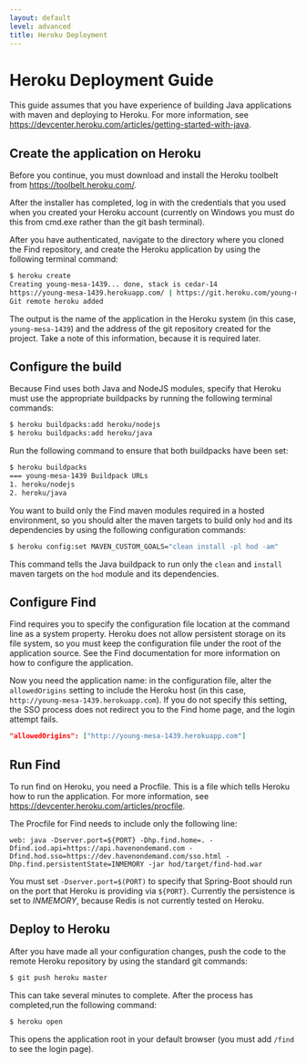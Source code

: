 ```yaml
---
layout: default
level: advanced
title: Heroku Deployment
---
```


# Heroku Deployment Guide

This guide assumes that you have experience of building Java applications with maven and deploying to Heroku. For more information, see https://devcenter.heroku.com/articles/getting-started-with-java.

## Create the application on Heroku
Before you continue, you must download and install the Heroku toolbelt from https://toolbelt.heroku.com/.

After the installer has completed, log in with the credentials that you used when you created your Heroku account (currently on Windows you must do this from cmd.exe rather than the git bash terminal).

After you have authenticated, navigate to the directory where you cloned the Find repository, and create the Heroku application by using the following terminal command:

```bash
$ heroku create
Creating young-mesa-1439... done, stack is cedar-14
https://young-mesa-1439.herokuapp.com/ | https://git.heroku.com/young-mesa-1439.git
Git remote heroku added
```
The output is the name of the application in the Heroku system (in this case, ```young-mesa-1439```) and the address of the git repository created for the project. Take a note of this information, because it is required later.

## Configure the build
Because Find uses both Java and NodeJS modules, specify that Heroku must use the appropriate buildpacks by running the following terminal commands:

```bash
$ heroku buildpacks:add heroku/nodejs
$ heroku buildpacks:add heroku/java
```
Run the following command to ensure that both buildpacks have been set:

```bash
$ heroku buildpacks
=== young-mesa-1439 Buildpack URLs
1. heroku/nodejs
2. heroku/java
```
You want to build only the Find maven modules required in a hosted environment, so you should alter the maven targets to build only ```hod``` and its dependencies by using the following configuration commands:

```bash
$ heroku config:set MAVEN_CUSTOM_GOALS="clean install -pl hod -am"
```
This command tells the Java buildpack to run only the ```clean``` and ```install``` maven targets on the ```hod``` module and its dependencies.

## Configure Find
Find requires you to specify the configuration file location at the command line as a system property. Heroku does not allow persistent storage on its file system, so you must keep the configuration file under the root of the application source. See the Find documentation for more information on how to configure the application.

Now you need the application name: in the configuration file, alter the ```allowedOrigins``` setting to include the Heroku host (in this case, ```http://young-mesa-1439.herokuapp.com```). If you do not specify this setting, the SSO process does not redirect you to the Find home page, and the login attempt fails.

```json
"allowedOrigins": ["http://young-mesa-1439.herokuapp.com"]
```
## Run Find
To run find on Heroku, you need a Procfile. This is a file which tells Heroku how to run the application. For more information, see https://devcenter.heroku.com/articles/procfile.

The Procfile for Find needs to include only the following line:

```
web: java -Dserver.port=${PORT} -Dhp.find.home=. -Dfind.iod.api=https://api.havenondemand.com -Dfind.hod.sso=https://dev.havenondemand.com/sso.html -Dhp.find.persistentState=INMEMORY -jar hod/target/find-hod.war
```
You must set ```-Dserver.port=$(PORT)``` to specify that Spring-Boot should run on the port that Heroku is providing via ```${PORT}```. Currently the persistence is set to *INMEMORY*, because Redis is not currently tested on Heroku.

## Deploy to Heroku
After you have made all your configuration changes, push the code to the remote Heroku repository by using the standard git commands:

```bash
$ git push heroku master
```
This can take several minutes to complete. After the process has completed,run the following command:

```bash
$ heroku open
```
This opens the application root in your default browser (you must add ```/find``` to see the login page).
